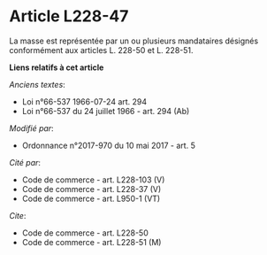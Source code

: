 # Article L228-47

La masse est représentée par un ou plusieurs mandataires désignés conformément aux articles L. 228-50 et L. 228-51.

**Liens relatifs à cet article**

_Anciens textes_:

  - Loi n°66-537 1966-07-24 art. 294
  - Loi n°66-537 du 24 juillet 1966 - art. 294 (Ab)

_Modifié par_:

  - Ordonnance n°2017-970 du 10 mai 2017 - art. 5

_Cité par_:

  - Code de commerce - art. L228-103 (V)
  - Code de commerce - art. L228-37 (V)
  - Code de commerce - art. L950-1 (VT)

_Cite_:

  - Code de commerce - art. L228-50
  - Code de commerce - art. L228-51 (M)
